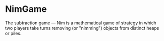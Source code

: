 # NimGame

The subtraction game — Nim is a mathematical game of strategy in which two players take turns removing (or "nimming") objects from distinct heaps or piles.
